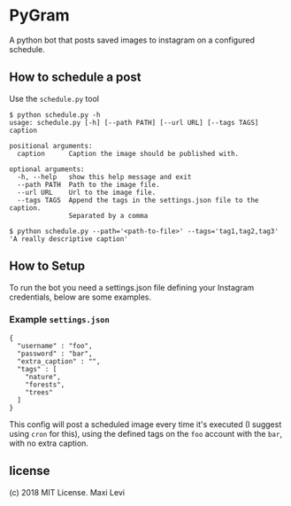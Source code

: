 # PyGram
A python bot that posts saved images to instagram on a configured schedule.

## How to schedule a post
Use the `schedule.py` tool
```
$ python schedule.py -h
usage: schedule.py [-h] [--path PATH] [--url URL] [--tags TAGS] caption

positional arguments:
  caption      Caption the image should be published with.

optional arguments:
  -h, --help   show this help message and exit
  --path PATH  Path to the image file.
  --url URL    Url to the image file.
  --tags TAGS  Append the tags in the settings.json file to the caption.
               Separated by a comma
```
```
$ python schedule.py --path='<path-to-file>' --tags='tag1,tag2,tag3' 'A really descriptive caption'
```
## How to Setup
To run the bot you need a settings.json file defining your Instagram credentials, below are some examples.

### Example `settings.json`
```
{
  "username" : "foo",
  "password" : "bar",
  "extra_caption" : "",
  "tags" : [
    "nature",
    "forests",
    "trees"
  ]
}
```
This config will post a scheduled image every time it's executed (I suggest using `cron` for this), using the defined tags on the `foo` account with the `bar`, with no extra caption.

## license
(c) 2018 MIT License. Maxi Levi
